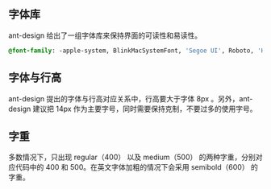 ## 字体库
ant-design 给出了一组字体库来保持界面的可读性和易读性。
~~~css
@font-family: -apple-system, BlinkMacSystemFont, 'Segoe UI', Roboto, 'Helvetica Neue', Arial, 'Noto Sans', sans-serif, 'Apple Color Emoji', 'Segoe UI Emoji', 'Segoe UI Symbol', 'Noto Color Emoji';
~~~

##  字体与行高
ant-design 提出的字体与行高对应关系中，行高要大于字体 8px 。另外，ant-design 建议把 14px 作为主要字号，同时需要保持克制，不要过多的使用字号。

## 字重
多数情况下，只出现 regular（400） 以及 medium（500） 的两种字重，分别对应代码中的 400 和 500。在英文字体加粗的情况下会采用 semibold（600） 的字重。